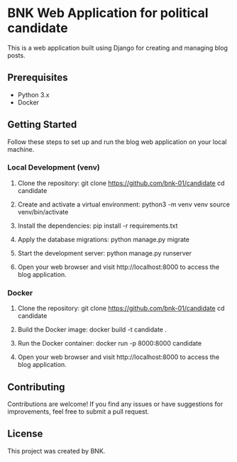 # BNK Web Application for political candidate

This is a web application built using Django for creating and managing blog posts.

## Prerequisites

- Python 3.x
- Docker

## Getting Started

Follow these steps to set up and run the blog web application on your local machine.

### Local Development (venv)

1. Clone the repository:
   git clone https://github.com/bnk-01/candidate
   cd candidate

2. Create and activate a virtual environment:
   python3 -m venv venv
   source venv/bin/activate

3. Install the dependencies:
   pip install -r requirements.txt

4. Apply the database migrations:
   python manage.py migrate

5. Start the development server:
   python manage.py runserver

6. Open your web browser and visit http://localhost:8000 to access the blog application.

### Docker

1. Clone the repository:
   git clone https://github.com/bnk-01/candidate
   cd candidate

2. Build the Docker image:
   docker build -t candidate .

3. Run the Docker container:
   docker run -p 8000:8000 candidate

4. Open your web browser and visit http://localhost:8000 to access the blog application.

## Contributing

Contributions are welcome! If you find any issues or have suggestions for improvements, feel free to submit a pull request.

## License

This project was created by BNK.
